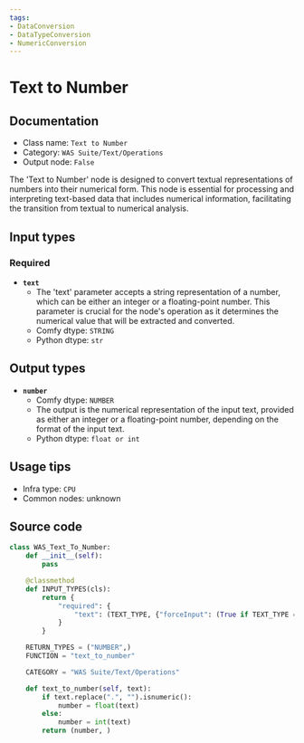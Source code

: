 ```yaml
---
tags:
- DataConversion
- DataTypeConversion
- NumericConversion
---
```


# Text to Number
## Documentation
- Class name: `Text to Number`
- Category: `WAS Suite/Text/Operations`
- Output node: `False`

The 'Text to Number' node is designed to convert textual representations of numbers into their numerical form. This node is essential for processing and interpreting text-based data that includes numerical information, facilitating the transition from textual to numerical analysis.
## Input types
### Required
- **`text`**
    - The 'text' parameter accepts a string representation of a number, which can be either an integer or a floating-point number. This parameter is crucial for the node's operation as it determines the numerical value that will be extracted and converted.
    - Comfy dtype: `STRING`
    - Python dtype: `str`
## Output types
- **`number`**
    - Comfy dtype: `NUMBER`
    - The output is the numerical representation of the input text, provided as either an integer or a floating-point number, depending on the format of the input text.
    - Python dtype: `float or int`
## Usage tips
- Infra type: `CPU`
- Common nodes: unknown


## Source code
```python
class WAS_Text_To_Number:
    def __init__(self):
        pass

    @classmethod
    def INPUT_TYPES(cls):
        return {
            "required": {
                "text": (TEXT_TYPE, {"forceInput": (True if TEXT_TYPE == 'STRING' else False)}),
            }
        }

    RETURN_TYPES = ("NUMBER",)
    FUNCTION = "text_to_number"

    CATEGORY = "WAS Suite/Text/Operations"

    def text_to_number(self, text):
        if text.replace(".", "").isnumeric():
            number = float(text)
        else:
            number = int(text)
        return (number, )

```
